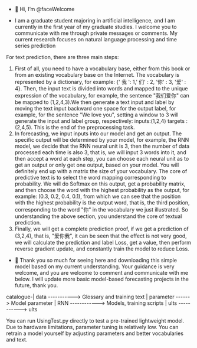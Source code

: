 - 👋 Hi, I’m @faceWelcome

- I am a graduate student majoring in artificial intelligence, and I am currently in the first year of my graduate studies. I welcome you to communicate with me through private messages or comments. My current research focuses on natural language 
processing and time series prediction

For text prediction, there are three main steps:
1. First of all, you need to have a vocabulary base, either from this book or from an existing vocabulary base on the Internet. The vocabulary is represented by a dictionary, for example: {' 我 ': 1,' 们' : 2, '你' : 3, '爱' : 4}. Then, the input text is divided into words and mapped to the unique expression of the vocabulary, for example, the sentence "我们爱你" can be mapped to (1,2,4,3).We then generate a text input and label by moving the text input backward one space for the output label, for example, for the sentence "We love you", setting a window to 3 will generate the input and label group, respectively: inputs:(1,2,4) targets :(2,4,5). This is the end of the preprocessing task.
2. In forecasting, we input inputs into our model and get an output. The specific output will be determined by your model, for example, the RNN model, we decide that the RNN neural unit is 3, then the number of data processed each time is also 3, that is, we will input 3 words into it, and then accept a word at each step, you can choose each neural unit as to get an output or only get one output, based on your model. You will definitely end up with a matrix the size of your vocabulary. The core of predictive text is to select the word mapping corresponding to probability. We will do Softmax on this output, get a probability matrix, and then choose the word with the highest probability as the output, for example: (0.3, 0.2, 0.4, 0.1), from which we can see that the position with the highest probability is the output word, that is, the third position, corresponding to the word "你" in the vocabulary we just illustrated. So understanding the above section, you understand the core of textual prediction.
3. Finally, we will get a complete prediction proof, if we get a prediction of (3,2,4), that is, "爱你我", it can be seen that the effect is not very good, we will calculate the prediction and label Loss, get a value, then perform reverse gradient update, and constantly train the model to reduce Loss.

- 👋 Thank you so much for seeing here and downloading this simple model based on my current understanding. Your guidance is very welcome, and you are welcome to comment and communicate with me below. I will update more basic model-based forecasting projects in the future, thank you.

catalogue-| data -----------> Glossary and training text
          | parameter ------> Model parameter
          | RNN ------------> Models, training scripts
          | ults -----------> ults

You can run UsingTest.py directly to test a pre-trained lightweight model. Due to hardware limitations, parameter tuning is relatively low. You can retrain a model yourself by adjusting parameters and better vocabularies and text.
